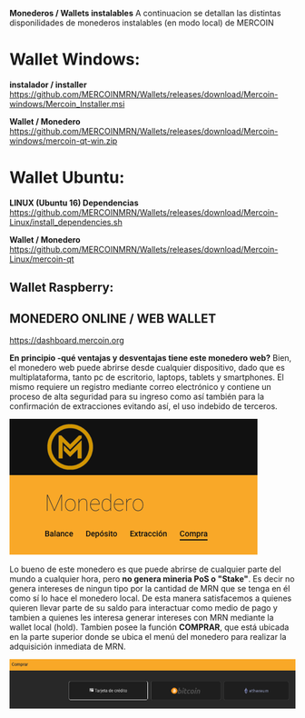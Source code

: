 <!-- TITLE: Wallets Y Monederos -->
<!-- SUBTITLE:  Wallets Y Monederos disponibles -->

**Monederos / Wallets instalables**
A continuacion se detallan las distintas disponilidades de monederos instalables (en modo local) de MERCOIN

# Wallet Windows:
**instalador / installer**
https://github.com/MERCOINMRN/Wallets/releases/download/Mercoin-windows/Mercoin_Installer.msi

**Wallet / Monedero**
https://github.com/MERCOINMRN/Wallets/releases/download/Mercoin-windows/mercoin-qt-win.zip


# Wallet Ubuntu:
**LINUX (Ubuntu 16)
Dependencias**
https://github.com/MERCOINMRN/Wallets/releases/download/Mercoin-Linux/install_dependencies.sh

**Wallet / Monedero**
https://github.com/MERCOINMRN/Wallets/releases/download/Mercoin-Linux/mercoin-qt

## Wallet Raspberry:


## MONEDERO ONLINE / WEB WALLET
https://dashboard.mercoin.org

**En principio -qué ventajas y desventajas tiene este monedero web?**
Bien, el monedero web puede abrirse desde cualquier dispositivo, dado que es multiplataforma, tanto pc de escritorio, laptops, tablets y smartphones. El mismo requiere un registro mediante correo electrónico y contiene un proceso de alta seguridad para su ingreso como así también para la confirmación de extracciones evitando así, el uso indebido de terceros.

![1](/uploads/1.png "1")

Lo bueno de este monedero es que puede abrirse de cualquier parte del mundo a cualquier hora, pero **no genera mineria PoS o "Stake"**. Es decir no genera intereses de ningun tipo por la cantidad de MRN que se tenga en él como sí lo hace el monedero local. De esta manera satisfacemos a quienes quieren llevar parte de su saldo para interactuar como medio de pago y tambien a quienes les interesa generar intereses con MRN mediante la wallet local (hold).
Tambien posee la función **COMPRAR**, que está ubicada en la parte superior donde se ubica el menú del monedero para realizar la adquisición inmediata de MRN.

![2](/uploads/2.png "2")
